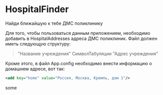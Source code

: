# HospitalFinder
Найди ближайшую к тебе ДМС поликлинику

Для того, чтобы пользоваться данным приложением, необходимо добавить в HospitalAddresses адреса ДМС поликлиник. Файл должен иметь следующую структуру:
> "Название учреждения" СимволТабуляции "Адрес учреждения"

Кроме этого, в файл App.config необходимо внести информацию о домашнем адресе, вот так:
```xml
<add key="home" value="Россия, Москва, Кремль, дом 1"/>
```
some
